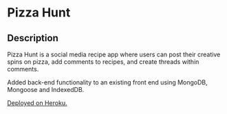 # Pizza Hunt

## Description
Pizza Hunt is a social media recipe app where users can post their creative spins on pizza, add comments to recipes, and create threads within comments.

Added back-end functionality to an existing front end using MongoDB, Mongoose and IndexedDB.

[Deployed on Heroku.](https://ancient-brook-83928.herokuapp.com/)